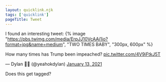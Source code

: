 ```yaml
---
layout: quicklink.njk
tags: ['quicklink']
pageTitle: Tweet
---
```

I found an interesting tweet:
{% image "https://pbs.twimg.com/media/ErpJJ10VcAAi1io?format=jpg&name=medium", "TWO TIMES BABY", "300px, 600px" %}
<p lang="en" dir="ltr">How many times has Trump been impeached? <a href="https://t.co/4V9iFtkJ5T">pic.twitter.com/4V9iFtkJ5T</a></p>&mdash; Dylan 🌟🌟 (@yeahokdylan) <a href="https://twitter.com/yeahokdylan/status/1349471486801690624?ref_src=twsrc%5Etfw">January 13, 2021</a>

Does this get tagged?